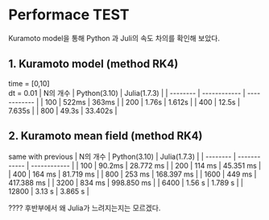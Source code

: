 # Performace TEST
Kuramoto model을 통해 Python 과 Juli의 속도 차의를 확인해 보았다.

## 1. Kuramoto model (method RK4)
time = [0,10]  
dt = 0.01
 | N의 개수 | Python(3.10) | Julia(1.7.3) |
 | -------- | ------------ | ------------ |
 | 100      | 522ms        | 363ms        |
 | 200      | 1.76s        | 1.612s       |
 | 400      | 12.5s        | 7.635s       |
 | 800      | 49.3s        | 33.402s      |

 ## 2. Kuramoto mean field (method RK4)
 same with previous
 | N의 개수 | Python(3.10) | Julia(1.7.3) |
 | -------- | ------------ | ------------ |
 | 100      | 90.2ms       | 28.772 ms    |
 | 200      | 114 ms       | 45.351 ms    |
 | 400      | 164 ms       | 81.719 ms    |
 | 800      | 253 ms       | 168.397 ms   |
 | 1600     | 449 ms       | 417.388 ms   |
 | 3200     | 834 ms       | 998.850 ms   |
 | 6400     | 1.56 s       | 1.789 s      |
 | 12800    | 3.13 s       | 3.865 s      |

???? 후반부에서 왜 Julia가 느려지는지는 모르겠다.
 
